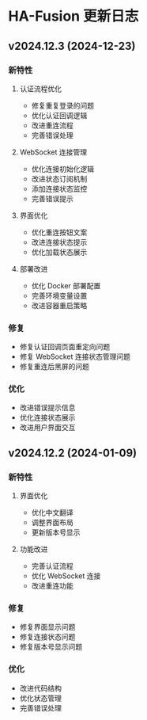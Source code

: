 # HA-Fusion 更新日志

## v2024.12.3 (2024-12-23)

### 新特性
1. 认证流程优化
   - 修复重复登录的问题
   - 优化认证回调逻辑
   - 改进重连流程
   - 完善错误处理

2. WebSocket 连接管理
   - 优化连接初始化逻辑
   - 改进状态订阅机制
   - 添加连接状态监控
   - 完善错误提示

3. 界面优化
   - 优化重连按钮文案
   - 改进连接状态提示
   - 优化加载状态展示

4. 部署改进
   - 优化 Docker 部署配置
   - 完善环境变量设置
   - 改进容器重启策略

### 修复
- 修复认证回调页面重定向问题
- 修复 WebSocket 连接状态管理问题
- 修复重连后黑屏的问题

### 优化
- 改进错误提示信息
- 优化连接状态展示
- 改进用户界面交互

## v2024.12.2 (2024-01-09)

### 新特性
1. 界面优化
   - 优化中文翻译
   - 调整界面布局
   - 更新版本号显示

2. 功能改进
   - 完善认证流程
   - 优化 WebSocket 连接
   - 改进重连功能

### 修复
- 修复界面显示问题
- 修复连接状态问题
- 修复版本号显示问题

### 优化
- 改进代码结构
- 优化状态管理
- 完善错误处理 